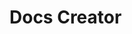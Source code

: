 <!--  -->
# Docs Creator


<!-- 
# To Do
1) ทำ Term of Service
2) ทำ Privacy Policy
3) ทำปุ่มให้ ผู้ใช้ ลบข้อมูลตัวเองได้
4) ทำหน้ายอมรับ Cookies

# Cookie & localStorage

1. Cookie จะถูกเก็บโดย browser แยกต่างหาก ใช้สำหรับส่งข้อมูลไปกับทุก request ไปยัง server (ถ้าอยู่ใน domain/path เดียวกัน) และมีขนาดจำกัด (~4KB ต่อ 1 cookie)

2. localStorage จะถูกเก็บใน browser เช่นกัน แต่ ไม่ถูกส่งไปที่ server และมีขนาดใหญ่กว่า (โดยปกติ 5-10MB ต่อ domain) ใช้สำหรับเก็บข้อมูลฝั่ง client เท่านั้น 
-->




<!-- 
## วัตถุประสงค์
```
- ใช้สำหรับทดสอบอ่านไฟล์ Access ด้วย Node.js
- ไฟล์ .mdb เป็นไฟล์ Access รุ่นเก่า
- ไฟล์ .accdb เป็นไฟล์ Access รุ่นใหม่
```

## การติดตั้ง
```bash
git clone https://github.com/wasankds/access-testing.git          
cd access-testing
npm install
```

## รูปภาพ
ตัวอย่าง ตาราง member ในไฟล์ .mdb
![Image customers.png](images/customers.png)

ตัวอย่าง Report ในไฟล์ .accdb
![Image qryrptEmployeeEmailList.png](images/qryrptEmployeeEmailList.png)

ตัวอย่าง หน้าเว็บ
![Image result_web_accdb.png](images/result_web_accdb.png)


## ผู้พัฒนา
```plaintext
- วสันต์ คุณดิลกเศวต
- wasankds@gmail.com
- Line ID : wasankds
- wasankds.com
``` -->



<!-- 
## วิธีการใช้งาน
อธิบายวิธีการใช้งานเบื้องต้น

## ตัวอย่างการใช้งาน
```js
// ตัวอย่างโค้ดการใช้งาน
```

## Contributing
- Fork โปรเจกต์
- สร้าง branch ใหม่
- ส่ง Pull Request

## License
[MIT](LICENSE)

---

> README นี้ออกแบบมาเพื่อแสดงผลสวยงามใน GitHub -->



